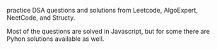 practice DSA questions and solutions from Leetcode, AlgoExpert, NeetCode, and Structy. 



Most of the questions are solved in Javascript, but for some there are Pyhon solutions available as well.